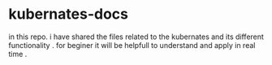 # kubernates-docs
in this repo. i have shared the files related to the kubernates and its different functionality .
for beginer it will be helpfull to understand and apply in real time .
